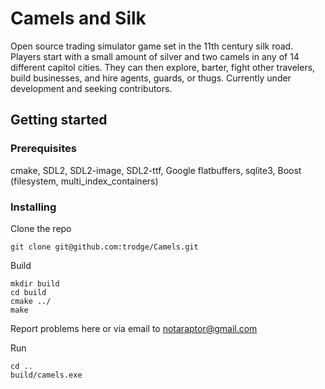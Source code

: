 # Camels and Silk

Open source trading simulator game set in the 11th century silk road. Players start with a small amount of silver and two camels in any of 14 different capitol cities. They can then explore, barter, fight other travelers, build businesses, and hire agents, guards, or thugs. Currently under development and seeking contributors.

## Getting started

### Prerequisites

cmake, SDL2, SDL2-image, SDL2-ttf, Google flatbuffers, sqlite3, Boost (filesystem, multi_index_containers)

### Installing

Clone the repo

```
git clone git@github.com:trodge/Camels.git
```

Build

```
mkdir build
cd build
cmake ../
make
```
Report problems here or via email to notaraptor@gmail.com

Run

```
cd ..
build/camels.exe
```

